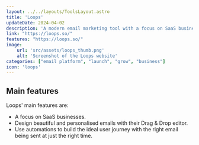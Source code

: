 ```yaml
---
layout: ../../layouts/ToolsLayout.astro
title: 'Loops'
updateDate: 2024-04-02
description: 'A modern email marketing tool with a focus on SaaS businesses. Loops is the perfect platform to send marketing and transactional emails.'
link: "https://loops.so/"
features: "https://loops.so/"
image:
    url: 'src/assets/loops_thumb.png'
    alt: 'Screenshot of the Loops website'
categories: ["email platform", "launch", "grow", "business"]
icon: 'loops'
---
```



## Main features

Loops' main features are:

- A focus on SaaS businesses.
- Design beautiful and personalised emails with their Drag & Drop editor.
- Use automations to build the ideal user journey with the right email being sent at just the right time.